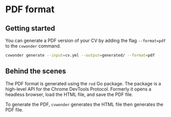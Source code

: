 # PDF format

## Getting started

You can generate a PDF version of your CV by adding the flag `--format=pdf` to the `cvwonder` command.

```bash
cvwonder generate --input=cv.yml --output=generated/ --format=pdf
```

## Behind the scenes

The PDF format is generated using the `rod` Go package. The package is a high-level API for the Chrome DevTools Protocol. Formerly it opens a headless browser, load the HTML file, and save the PDF file.

To generate the PDF, `cvwonder` generates the HTML file then generates the PDF file.
